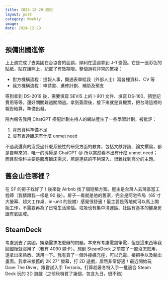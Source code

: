 ```yaml
---
title: 2024-12-29 週記
layout: post
category: Weekly
image: 
date: 2024-12-29
---
```

## 預備出國進修

上上週完成了去美國在台協會的面談，順利在這週拿到 J-1 簽證。它是一張彩色的貼紙，貼在護照上，記載了有效期限。整個過程非常的繁複：

- 對方機構流程：提報人事，開通表單給我（外部人士）寫各種資料、CV 等
- 我方機構流程：申請書、進修計劃、補助及預支

等到拿到 DS-2019 後，需要填寫 SEVIS 上的 I-901 文件、填寫 DS-160、預登記費用等等。還好關關難過關關過。拿到簽證後，接下來就是買機票，把台灣這裡的報告結算，準備出發。

院內報告我用 ChatGPT 搭配計劃主持人的網站產生了一些學習計劃，被批評：

1. 背景資料準備不足
2. 沒有表達臨床有什麼 unmet need

不過我還真的沒受過什麼系統性的研究方面的教育，包括文獻評讀、論文撰寫，都是自幹來的，唯一的導師是 ChatGPT 😢 所以當然看不出有什麼 unmet need；而且影像科主要是服膺臨床需求，若是連結的不夠深入，很難找到高分的主題。

## 舊金山住哪裡？

在 SF 的房子找好了！後來從 Airbnb 找了個短租方案。屋主是台灣人去灣區當工程師（我猜跟我一樣是 90 後）。房子一看就是他的舊家，完全是阿宅佈局（65 寸大螢幕、超大工作桌、in-unit 的設備）感覺很舒適！最主要是落地就可以馬上開始工作，不需要再為了日常生活煩惱。垃圾也有集中清運區、社區有基本的健身房跟有氧區域。

## SteamDeck

考慮到去了美國，娛樂需求怎麼辦的問題。本來有考慮電競筆電，但是這東西等我回國後就沒用了（我有 4090 顯卡）。想到 SteamDeck 之前買了一直沒怎麼用，遂拿出來熟悉、活用一下。我有買了一個外接擴充座，可以充電、接把手以及輸出畫面。我拿來接舊的 2K 27“ 螢幕，打 2D 遊戲，居然非常舒適！最近開始玩 Dave The Diver，跟嘗試入手 Terraria。打算趁著冬特入手一批適合 Steam Deck 玩的 2D 遊戲（之前秋特買了幾個，包含九日，很不錯）